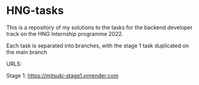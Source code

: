 # HNG-tasks

This is a repository of my solutions to the tasks for the backend developer track on the HNG Internship programme 2022.

Each task is separated into branches, with the stage 1 task duplicated on the main branch

URLS:

Stage 1: https://mitsuki-stage1.onrender.com
